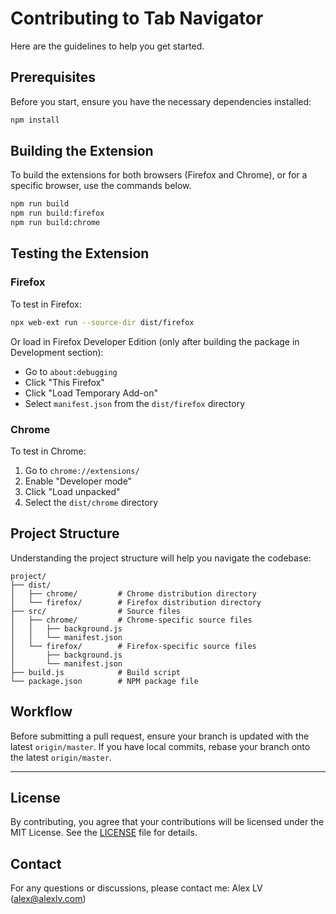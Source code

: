 # Contributing to Tab Navigator

Here are the guidelines to help you get started.

## Prerequisites
Before you start, ensure you have the necessary dependencies installed:
```bash
npm install
```

## Building the Extension

To build the extensions for both browsers (Firefox and Chrome), or for a specific browser, use the commands below.

```bash
npm run build
npm run build:firefox
npm run build:chrome
```

## Testing the Extension

### Firefox
To test in Firefox:
```bash
npx web-ext run --source-dir dist/firefox
```
Or load in Firefox Developer Edition (only after building the package in Development section):
   - Go to `about:debugging`
   - Click "This Firefox"
   - Click "Load Temporary Add-on"
   - Select `manifest.json` from the `dist/firefox` directory

### Chrome
To test in Chrome:
1. Go to `chrome://extensions/`
2. Enable "Developer mode"
3. Click "Load unpacked"
4. Select the `dist/chrome` directory

## Project Structure

Understanding the project structure will help you navigate the codebase:
```plaintext
project/
├── dist/
│   ├── chrome/         # Chrome distribution directory
│   └── firefox/        # Firefox distribution directory
├── src/                # Source files
│   ├── chrome/         # Chrome-specific source files
│   │   ├── background.js
│   │   └── manifest.json
│   └── firefox/        # Firefox-specific source files
│       ├── background.js
│       └── manifest.json
├── build.js            # Build script
└── package.json        # NPM package file
```

## Workflow

Before submitting a pull request, ensure your branch is updated with the latest `origin/master`. If you have local commits, rebase your branch onto the latest `origin/master`.

-----

## License

By contributing, you agree that your contributions will be licensed under the MIT License. See the [LICENSE](LICENSE) file for details.

## Contact
For any questions or discussions, please contact me:
Alex LV ([alex@alexlv.com](mailto:alex@alexlv.com))